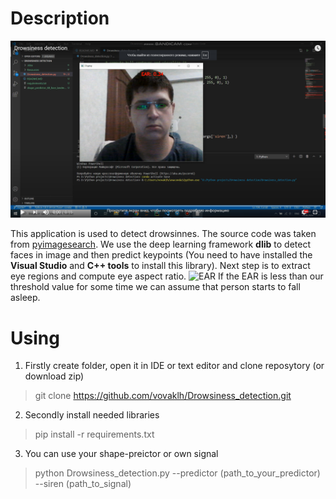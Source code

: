 # Description
[![IMAGE ALT TEXT HERE](Examples/Drowsiness_detection.png)](https://www.youtube.com/watch?v=x0uZSMxxW0Y)

This application is used to detect drowsinnes. The source code was taken from
[pyimagesearch](https://www.pyimagesearch.com/2017/05/08/drowsiness-detection-opencv/).
We use the deep learning framework **dlib** to detect faces in image and then predict
keypoints (You need to have installed the **Visual Studio** and **C++ tools** to install this library). Next step is to extract eye regions and compute eye aspect ratio.
![EAR](https://pyimagesearch.com/wp-content/uploads/2017/04/blink_detection_plot.jpg)
If the EAR is less than our threshold value for some time we can assume that person starts to fall asleep.
# Using
1. Firstly create folder, open it in IDE or text editor and clone reposytory (or download zip) 
> git clone https://github.com/vovaklh/Drowsiness_detection.git
2. Secondly install needed libraries 
> pip install -r requirements.txt
3. You can use your shape-preictor or own signal 
> python Drowsiness_detection.py --predictor (path_to_your_predictor) --siren (path_to_signal)